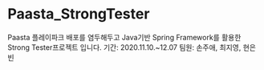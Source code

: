 # Paasta_StrongTester
Paasta 플레이파크 배포를 염두해두고 Java기반 Spring Framework를 활용한 Strong Tester프로젝트 입니다.
기간: 2020.11.10.~12.07
팀원: 손주애, 최지영, 현은빈
